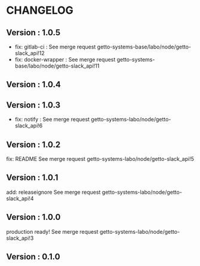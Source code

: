 # CHANGELOG

## Version : 1.0.5

- fix: gitlab-ci : See merge request getto-systems-base/labo/node/getto-slack_api!12
- fix: docker-wrapper : See merge request getto-systems-base/labo/node/getto-slack_api!11


## Version : 1.0.4



## Version : 1.0.3

- fix: notify : See merge request getto-systems-labo/node/getto-slack_api!6


## Version : 1.0.2

fix: README See merge request getto-systems-labo/node/getto-slack_api!5


## Version : 1.0.1

add: releaseignore See merge request getto-systems-labo/node/getto-slack_api!4


## Version : 1.0.0

production ready! See merge request getto-systems-labo/node/getto-slack_api!3


## Version : 0.1.0


